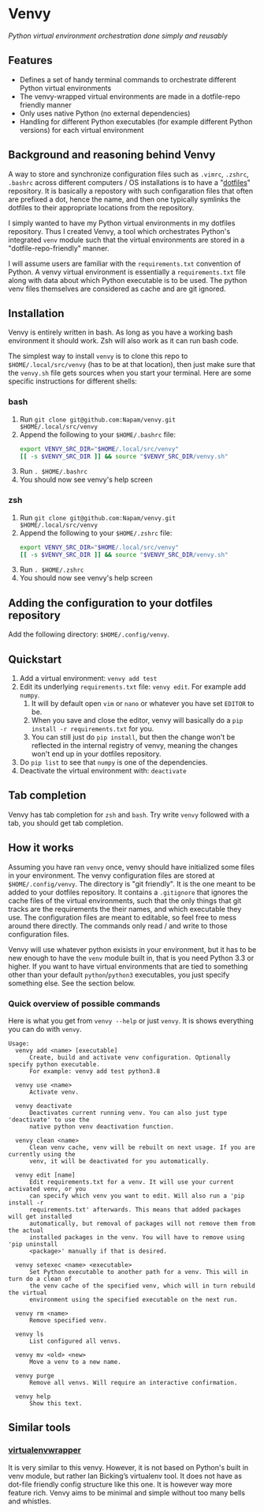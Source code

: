 # Venvy
*Python virtual environment orchestration done simply and reusably*

## Features
- Defines a set of handy terminal commands to orchestrate different Python virtual environments
- The venvy-wrapped virtual environments are made in a dotfile-repo friendly manner
- Only uses native Python (no external dependencies)
- Handling for different Python executables (for example different Python versions) for each virtual environment

## Background and reasoning behind Venvy
A way to store and synchronize configuration files such as `.vimrc`, `.zshrc`, `.bashrc` across different computers / OS installations is to have a "[dotfiles](https://en.wikipedia.org/wiki/Hidden_file_and_hidden_directory#Unix_and_Unix-like_environments)" repository. It is basically a repostory with such configaration files that often are prefixed a dot, hence the name, and then one typically symlinks the dotfiles to their appropriate locations from the repository.

I simply wanted to have my Python virtual environments in my dotfiles repository. Thus I created Venvy, a tool which orchestrates Python's integrated `venv` module such that the virtual environments are stored in a "dotfile-repo-friendly" manner.

I will assume users are familiar with the `requirements.txt` convention of Python. A venvy virtual environment is essentially a `requirements.txt` file along with data about which Python executable is to be used. The python venv files themselves are considered as cache and are git ignored.

## Installation
Venvy is entirely written in bash. As long as you have a working bash environment it should work. Zsh will also work as it can run bash code.

The simplest way to install `venvy` is to clone this repo to `$HOME/.local/src/venvy` (has to be at that location), then just make sure that the `venvy.sh` file gets sources when you start your terminal. Here are some specific instructions for different shells:

### bash
1. Run `git clone git@github.com:Napam/venvy.git $HOME/.local/src/venvy`
1. Append the following to your `$HOME/.bashrc` file:
    ```bash
    export VENVY_SRC_DIR="$HOME/.local/src/venvy"
    [[ -s $VENVY_SRC_DIR ]] && source "$VENVY_SRC_DIR/venvy.sh"
    ```
1. Run `. $HOME/.bashrc`
1. You should now see venvy's help screen

### zsh
1. Run `git clone git@github.com:Napam/venvy.git $HOME/.local/src/venvy`
1. Append the following to your `$HOME/.zshrc` file:
    ```bash
    export VENVY_SRC_DIR="$HOME/.local/src/venvy"
    [[ -s $VENVY_SRC_DIR ]] && source "$VENVY_SRC_DIR/venvy.sh"
    ```
1. Run `. $HOME/.zshrc`
1. You should now see venvy's help screen

## Adding the configuration to your dotfiles repository
Add the following directory: `$HOME/.config/venvy`.

## Quickstart
1. Add a virtual environment: `venvy add test`
1. Edit its underlying `requirements.txt` file: `venvy edit`. For example add `numpy`.
    1. It will by default open `vim` or `nano` or whatever you have set `EDITOR` to be.
    1. When you save and close the editor, venvy will basically do a `pip install -r requirements.txt` for you.
    1. You can still just do `pip install`, but then the change won't be reflected in the internal registry of venvy, meaning the changes won't end up in your dotfiles repository.
1. Do `pip list` to see that `numpy` is one of the dependencies.
1. Deactivate the virtual environment with: `deactivate`

## Tab completion
Venvy has tab completion for `zsh` and `bash`. Try write `venvy` followed with a tab, you should get tab completion.

## How it works
Assuming you have ran `venvy` once, venvy should have initialized some files in your environment. The venvy configuration files are stored at `$HOME/.config/venvy`. The directory is "git friendly". It is the one meant to be added to your dotfiles repository. It contains a `.gitignore` that ignores the cache files of the virtual environments, such that the only things that git tracks are the requirements the their names, and which executable they use. The configuration files are meant to editable, so feel free to mess around there directly. The commands only read / and write to those configuration files.

Venvy will use whatever python exisists in your environment, but it has to be new enough to have the `venv` module built in, that is you need Python 3.3 or higher. If you want to have virtual environments that are tied to something other than your default `python`/`python3` executables, you just specify something else. See the section below.

### Quick overview of possible commands
Here is what you get from `venvy --help` or just `venvy`. It is shows everything you can do with `venvy`.
```
Usage:
  venvy add <name> [executable]
      Create, build and activate venv configuration. Optionally specify python executable.
      For example: venvy add test python3.8

  venvy use <name>
      Activate venv.

  venvy deactivate
      Deactivates current running venv. You can also just type 'deactivate' to use the
      native python venv deactivation function.

  venvy clean <name>
      Clean venv cache, venv will be rebuilt on next usage. If you are currently using the
      venv, it will be deactivated for you automatically.

  venvy edit [name]
      Edit requirements.txt for a venv. It will use your current activated venv, or you
      can specify which venv you want to edit. Will also run a 'pip install -r
      requirements.txt' afterwards. This means that added packages will get installed
      automatically, but removal of packages will not remove them from the actual
      installed packages in the venv. You will have to remove using 'pip uninstall
      <package>' manually if that is desired.

  venvy setexec <name> <executable>
      Set Python executable to another path for a venv. This will in turn do a clean of
      the venv cache of the specified venv, which will in turn rebuild the virtual
      environment using the specified executable on the next run.

  venvy rm <name>
      Remove specified venv.

  venvy ls
      List configured all venvs.

  venvy mv <old> <new>
      Move a venv to a new name. 

  venvy purge
      Remove all venvs. Will require an interactive confirmation.

  venvy help
      Show this text.

```

## Similar tools

### [virtualenvwrapper](https://github.com/python-virtualenvwrapper/virtualenvwrapper)
It is very similar to this venvy. However, it is not based on Python's built in venv module, but rather Ian Bicking’s virtualenv tool. It does not have as dot-file friendly config structure like this one. It is however way more feature rich. Venvy aims to be minimal and simple without too many bells and whistles.
